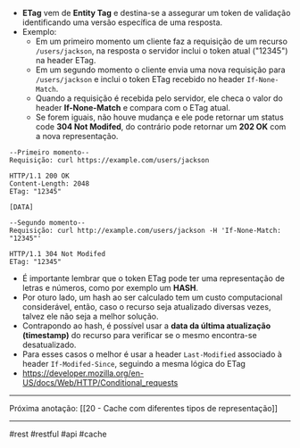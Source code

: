 - **ETag** vem de **Entity Tag** e destina-se a assegurar um token de validação identificando uma versão específica de uma resposta.
- Exemplo:
	- Em um primeiro momento um cliente faz a requisição de um recurso `/users/jackson`, na resposta o servidor inclui o token atual ("12345") na header ETag.
	- Em um segundo momento o cliente envia uma nova requisição para `/users/jackson` e inclui o token ETag recebido no header `If-None-Match`.
	- Quando a requisição é recebida pelo servidor, ele checa o valor do header **If-None-Match** e compara com o ETag atual.
	- Se forem iguais, não houve mudança e ele pode retornar um status code **304 Not Modifed**, do contrário pode retornar um **202 OK** com a nova representação.
```curl
--Primeiro momento--
Requisição: curl https://example.com/users/jackson

HTTP/1.1 200 OK
Content-Length: 2048
ETag: "12345"

[DATA]
```

```curl
--Segundo momento--
Requisição: curl http://example.com/users/jackson -H 'If-None-Match: "12345"'

HTTP/1.1 304 Not Modifed
ETag: "12345"
```

- É importante lembrar que o token ETag pode ter uma representação de letras e números, como por exemplo um **HASH**.
- Por oturo lado, um hash ao ser calculado tem um custo computacional considerável, então, caso o recurso seja atualizado diversas vezes, talvez ele não seja a melhor solução.
- Contrapondo ao hash, é possível usar a **data da última atualização (timestamp)** do recurso para verificar se o mesmo encontra-se desatualizado.
- Para esses casos o melhor é usar a header `Last-Modified` associado à header `If-Modifed-Since`, seguindo a mesma lógica do ETag
- https://developer.mozilla.org/en-US/docs/Web/HTTP/Conditional_requests
---
Próxima anotação: [[20 - Cache com diferentes tipos de representação]]

---
#rest #restful #api #cache